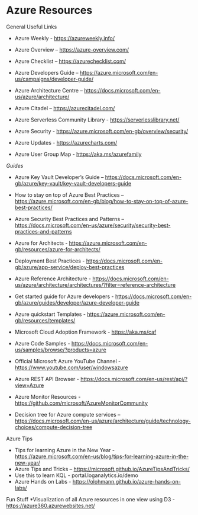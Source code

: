 # Azure Resources
General Useful Links


* Azure Weekly - https://azureweekly.info/

* Azure Overview – https://azure-overview.com/
* Azure Checklist – https://azurechecklist.com/
* Azure Developers Guide – https://azure.microsoft.com/en-us/campaigns/developer-guide/
* Azure Architecture Centre – https://docs.microsoft.com/en-us/azure/architecture/
* Azure Citadel – https://azurecitadel.com/
* Azure Serverless Community Library - https://serverlesslibrary.net/
* Azure Security - https://azure.microsoft.com/en-gb/overview/security/
* Azure Updates - https://azurecharts.com/
* Azure User Group Map - https://aka.ms/azurefamily


*Guides*
* Azure Key Vault Developer’s Guide – https://docs.microsoft.com/en-gb/azure/key-vault/key-vault-developers-guide
* How to stay on top of Azure Best Practices – https://azure.microsoft.com/en-gb/blog/how-to-stay-on-top-of-azure-best-practices/
* Azure Security Best Practices and Patterns – https://docs.microsoft.com/en-us/azure/security/security-best-practices-and-patterns
* Azure for Architects - https://azure.microsoft.com/en-gb/resources/azure-for-architects/
* Deployment Best Practices - https://docs.microsoft.com/en-gb/azure/app-service/deploy-best-practices
* Azure Reference Architecture - https://docs.microsoft.com/en-us/azure/architecture/architectures/?filter=reference-architecture
* Get started guide for Azure developers - https://docs.microsoft.com/en-gb/azure/guides/developer/azure-developer-guide
* Azure quickstart Templates - https://azure.microsoft.com/en-gb/resources/templates/
* Microsoft Cloud Adoption Framework - https://aka.ms/caf
* Azure Code Samples - https://docs.microsoft.com/en-us/samples/browse/?products=azure
* Official Microsoft Azure YouTube Channel - https://www.youtube.com/user/windowsazure
* Azure REST API Browser - https://docs.microsoft.com/en-us/rest/api/?view=Azure
* Azure Monitor Resources - https://github.com/microsoft/AzureMonitorCommunity

* Decision tree for Azure compute services – https://docs.microsoft.com/en-us/azure/architecture/guide/technology-choices/compute-decision-tree

Azure Tips 
* Tips for learning Azure in the New Year - https://azure.microsoft.com/en-us/blog/tips-for-learning-azure-in-the-new-year/
* Azure Tips and Tricks – https://microsoft.github.io/AzureTipsAndTricks/
* Use this to learn KQL - portal.loganalytics.io/demo
* Azure Hands on Labs - https://olohmann.github.io/azure-hands-on-labs/


Fun Stuff
*Visualization of all Azure resources in one view using D3 - https://azure360.azurewebsites.net/
